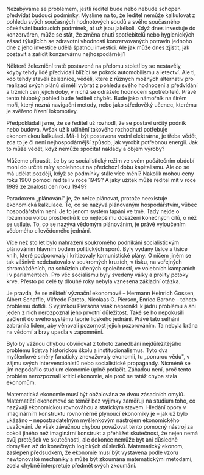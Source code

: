 Nezabýváme se problémem, jestli ředitel bude nebo nebude schopen předvídat budoucí podmínky. Myslíme na to, že ředitel nemůže kalkulovat z pohledu svých současných hodnotových soudů a svého současného očekávání budoucích podmínek, ať už jsou jakékoli. Když dnes investuje do konzerváren, může se stát, že změna chutí spotřebitelů nebo hygienických zásad týkajících se zdravotní vhodnosti konzervovaných potravin jednoho dne z jeho investice udělá špatnou investici. Ale jak může dnes zjistit, jak postavit a zařídit konzervárnu nejhospodárněji?

Některé železniční tratě postavené na přelomu století by se nestavěly, kdyby tehdy lidé předvídali blížící se pokrok automobilismu a letectví. Ale ti, kdo tehdy stavěli železnice, věděli, které z různých možných alternativ pro realizaci svých plánů si měli vybrat z pohledu svého hodnocení a předvídání a tržních cen jejich doby, v nichž se odráželo hodnocení spotřebitelů. Právě tento hluboký pohled bude řediteli chybět. Bude jako námořník na širém moři, který nezná navigační metody, nebo jako středověký učenec, kterému je svěřeno řízení lokomotivy.

Předpokládali jsme, že se ředitel už rozhodl, že se postaví určitý podnik nebo budova. Avšak už k učinění takového rozhodnutí potřebuje ekonomickou kalkulaci. Má-li být postavena vodní elektrárna, je třeba vědět, zda to je či není nejhospodárnější způsob, jak vyrobit potřebnou energii. Jak to může vědět, když nemůže spočítat náklady a objem výroby?

Můžeme připustit, že by se socialistický režim ve svém počátečním období mohl do určité míry spolehnout na předchozí dobu kapitalismu. Ale co se má udělat později, když se podmínky stále více mění? Nakolik mohou ceny roku 1900 pomoci řediteli v roce 1949? A jaký užitek může ředitel mít v roce 1989 ze znalosti cen roku 1949?

Paradoxem „plánování" je, že nelze plánovat, protože neexistuje ekonomická kalkulace. To, co se nazývá plánovaným hospodářstvím, vůbec hospodářstvím není. Je to jenom systém tápání ve tmě. Tady nejde o rozumnou volbu prostředků k co nejlepšímu dosažení konečných cílů, o něž se usiluje. To, co se nazývá vědomým plánováním, je právě vyloučením vědomého cílevědomého jednání.

Více než sto let bylo nahrazení soukromého podnikání socialistickým plánováním hlavním bodem politických sporů. Byly vydány tisíce a tisíce knih, které podporovaly i kritizovaly komunistické plány. O ničem jiném se tak vášnivě nedebatovalo v soukromých kruzích, v tisku, na veřejných shromážděních, na schůzích učených společností, ve volebních kampaních i v parlamentech. Pro věc socialismu byly svedeny války a prolity potoky krve. Přesto po celé ty dlouhé roky nebyla vznesena základní otázka.

Je pravda, že se někteří význační ekonomové – Hermann Heinrich Gossen, Albert Schaffle, Vilfredo Pareto, Nicolaas G. Pierson, Enrico Barone – tohoto problému dotkli. S výjimkou Piersona však nepronikli k jádru problému a ani jeden z nich nerozpoznal jeho prvotní důležitost. Také se ho nepokusili začlenit do svého systému teorie lidského jednání. Právě tato selhání zabránila lidem, aby věnovali pozornost jejich pozorováním. Ta nebyla brána na vědomí a brzy upadla v zapomnění.

Bylo by vážnou chybou obviňovat z tohoto zanedbání nejdůležitějšího problému lidstva historickou školu a institucionalismus. Tyto dva myšlenkové směry fanaticky znevažovaly ekonomii, tu „ponurou vědu", v zájmu svých intervencionistů nebo socialistické propagandy. Nicméně se jim nepodařilo studium ekonomie úplně potlačit. Záhadou není, proč tento problém nerozpoznali kritici ekonomie, ale proč se tatáž chyba stala ekonomům.

Matematická ekonomie musí být obžalována ze dvou zásadních omylů. Matematičtí ekonomové se téměř bez výjimky zaměřují na studium toho, co nazývají ekonomickou rovnováhou a statickým stavem. Hledání opory v imaginárním konstruktu rovnoměrně plynoucí ekonomiky je – jak už bylo ukázáno – nepostradatelným myšlenkovým nástrojem ekonomického uvažování. Je však závažnou chybou považovat tento pomocný nástroj za cokoli jiného než imaginární konstrukt a přehlížet skutečnost, že nejen nemá svůj protějšek ve skutečnosti, ale dokonce nemůže být ani důsledně domyšlen až do konečných logických důsledků. Matematický ekonom, zaslepen předsudkem, že ekonomie musí být vystavena podle vzoru newtonovské mechaniky a může být zkoumána matematickými metodami, zcela chybně interpretuje předmět svých zkoumání.